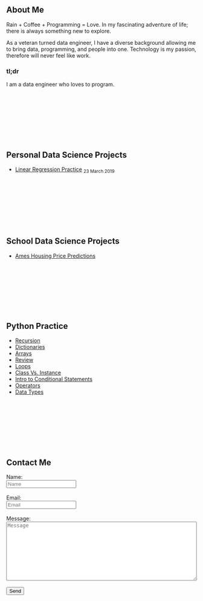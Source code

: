 ## About Me
Rain + Coffee + Programming = Love. In my fascinating adventure of life; there is always something new to explore.

As a veteran turned data engineer, I have a diverse background allowing me to bring data, programming, and people into one. Technology is my passion, therefore will never feel like work.

### tl;dr
I am a data engineer who loves to program.
<br/><br/><br/><br/><br/><br/><br/><br/><br/>

## Personal Data Science Projects
 * [Linear Regression Practice](./linear-regression-practice) <sub>23 March 2019</sub>
<br/><br/><br/><br/><br/><br/><br/><br/><br/>

## School Data Science Projects
 * [Ames Housing Price Predictions](./predict-ames-home-prices)
<br/><br/><br/><br/><br/><br/><br/><br/><br/>

## Python Practice

* [Recursion](./python-recursion)
* [Dictionaries](./python-dictionaries)
* [Arrays](./python-arrays)
* [Review](./python-even-odd-strings)
* [Loops](./python-loops)
* [Class Vs. Instance](./python-class)
* [Intro to Conditional Statements](./intro-conditional-statements)
* [Operators](./python-operators)
* [Data Types](./python-dtypes)
<br/><br/><br/><br/><br/><br/><br/><br/><br/>

## Contact Me

<script type="text/javascript">var submitted=false;</script>
<iframe name="hidden_iframe" id="hidden_iframe" style="display:none;" onload="if(submitted)  {window.location='http://davidcapella.com';}"></iframe>

<form action="https://docs.google.com/forms/d/e/1FAIpQLScfEWsu7Q6izDrX7FvOI3PnVkPyTnS1p_vhvCNSzziUknuO2A/formResponse" method="post" target="hidden_iframe" 
onsubmit="submitted=true;">
  <label>Name:</label>
  <br>
  <input name="entry.894931768" type="text" placeholder="Name" />
  <br><br>
  <label>Email:</label>
  <br>
  <input name="entry.155938160" type="email" placeholder="Email"/>
  <br><br>
  <label>Message:</label><br>
  <textarea rows="10" name="entry.801311056" placeholder="Message" style="width:100%;"></textarea>
  <br><br>
  <input type="submit" value="Send"/>

</form>
